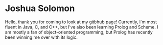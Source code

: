 # Joshua Solomon
Hello, thank you for coming to look at my gitbhub page! Currently, I'm most fluent in Java, C, and C++, but I've also been learning Prolog and Scheme. I am mostly a fan of object-oriented programming, but Prolog has recently been winning me over with its logic.
